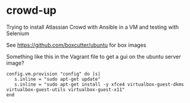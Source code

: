 # crowd-up

Trying to install Atlassian Crowd with Ansible in a VM and testing with Selenium

See https://github.com/boxcutter/ubuntu for box images

Something like this in the Vagrant file to get a gui on the ubuntu server image?

	config.vm.provision "config" do |s|
       s.inline = "sudo apt-get update"
	   s.inline = "sudo apt-get install -y xfce4 virtualbox-guest-dkms virtualbox-guest-utils virtualbox-guest-x11"
	end	